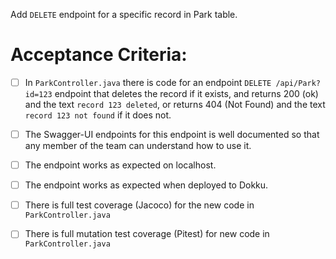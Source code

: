  Add `DELETE` endpoint for a specific record in Park table.

# Acceptance Criteria:

- [ ] In `ParkController.java` there is code for an 
      endpoint `DELETE /api/Park?id=123` endpoint 
      that deletes the record if it exists, and returns 200 (ok) and 
      the text `record 123 deleted`, or returns 404 (Not Found) and
      the text `record 123 not found` if it does not.
- [ ] The Swagger-UI endpoints for this endpoint is well documented
      so that any member of the team can understand how to use it.
- [ ] The endpoint works as expected on localhost.
- [ ] The endpoint works as expected when deployed to Dokku.
- [ ] There is full test coverage (Jacoco) for the new code in 
      `ParkController.java`
- [ ] There is full mutation test coverage (Pitest) for new code in
      `ParkController.java`


